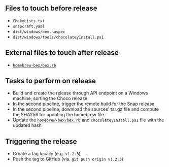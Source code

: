## Files to touch before release

- `CMakeLists.txt`
- `snapcraft.yaml`
- `dist/windows/bex.nuspec`
- `dist/windows/tools/chocolateyInstall.ps1`

## External files to touch after release

- [`homebrew-bex/bex.rb`](https://github.com/BetterException/homebrew-bex/blob/main/bex.rb)

## Tasks to perform on release

- Build and create the release through API endpoint on a Windows machine, sorting the Choco release
- In the second pipeline, trigger the remote build for the Snap release
- In the second pipeline, download the sources' tar.gz file and compute the SHA256 for updating the homebrew file
- Update the [`homebrew-bex/bex.rb`](https://github.com/BetterException/homebrew-bex/blob/main/bex.rb) and `chocolateyInstall.ps1` file with the updated hash

## Triggering the release

- Create a tag locally (e.g. `v1.2.3`)
- Push the tag to GitHub (via. `git push origin v1.2.3`)
